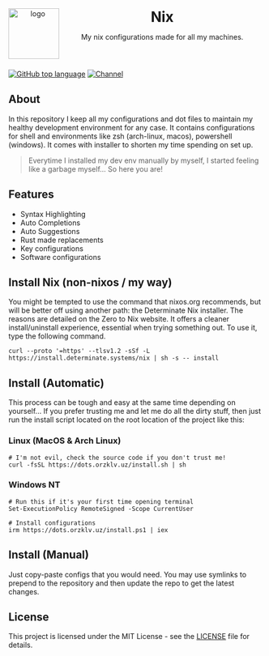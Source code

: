 <header>
<img src="https://www.orzklv.uz/favicons/logo.png" alt="logo" height="100" align="left">
<h1 style="display: inline">Nix</h1>

My nix configurations made for all my machines.

</header>

[![GitHub top language](https://img.shields.io/github/languages/top/orzklv/nix?style=flat-square&logo=github)](https://github.com/orzklv/nix)
[![Channel](https://img.shields.io/badge/Chat-grey?style=flat-square&logo=telegram)](https://t.me/orzklvb)

[//]: # ([![Shellcheck CI]&#40;https://github.com/orzklv/dots/actions/workflows/test.yml/badge.svg&#41;]&#40;https://github.com/orzklv/dots/actions/workflows/test.yml&#41;)

## About

In this repository I keep all my configurations and dot files to maintain my healthy development environment for any case. It contains configurations
for shell and environments like zsh (arch-linux, macos), powershell (windows). It comes with installer to shorten my time spending on set up.

> Everytime I installed my dev env manually by myself, I started feeling like a garbage myself... So here you are!

## Features

- Syntax Highlighting
- Auto Completions
- Auto Suggestions
- Rust made replacements
- Key configurations
- Software configurations

## Install Nix (non-nixos / my way)

You might be tempted to use the command that nixos.org recommends, 
but will be better off using another path: the Determinate Nix installer. 
The reasons are detailed on the Zero to Nix website. 
It offers a cleaner install/uninstall experience, essential when trying something out. 
To use it, type the following command.

```shell
curl --proto '=https' --tlsv1.2 -sSf -L https://install.determinate.systems/nix | sh -s -- install
```

## Install (Automatic)

This process can be tough and easy at the same time depending on yourself... If you prefer trusting me and let me do all the dirty stuff, then just run the install script located on the root location of the project like this:

### Linux (MacOS & Arch Linux)

```shell
# I'm not evil, check the source code if you don't trust me!
curl -fsSL https://dots.orzklv.uz/install.sh | sh
```

### Windows NT

```shell
# Run this if it's your first time opening terminal
Set-ExecutionPolicy RemoteSigned -Scope CurrentUser

# Install configurations
irm https://dots.orzklv.uz/install.ps1 | iex
```

## Install (Manual)

Just copy-paste configs that you would need. You may use symlinks to prepend to the repository and then update the repo to get the latest changes.

## License

This project is licensed under the MIT License - see the [LICENSE](license) file for details.
